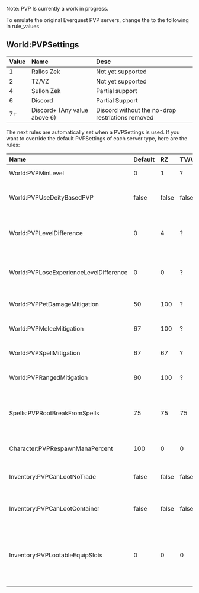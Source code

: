 Note: PVP Is currently a work in progress.

To emulate the original Everquest PVP servers, change the to the following in rule_values

## World:PVPSettings

|Value|Name|Desc|
|:--|:--|:--|
|1|Rallos Zek|Not yet supported|
|2|TZ/VZ|Not yet supported|
|4|Sullon Zek|Partial support|
|6|Discord|Partial Support|
|7+|Discord+ (Any value above 6)|Discord without the no-drop restrictions removed|


The next rules are automatically set when a PVPSettings is used. If you want to override the default PVPSettings of each server type, here are the rules:

|Name|Default|RZ|TV/VZ|SZ|Description
|:--|:--|:--|:--|:--|:--|
|World:PVPMinLevel|0|1|?|6|minimum level pvp is enabled
|World:PVPUseDeityBasedPVP|false|false|false|true|use deity based pvp alignment (agnostic is neutral)
|World:PVPLevelDifference|0|4|?|6|players with a difference greater than value will not be attackable
|World:PVPLoseExperienceLevelDifference|0|0|?|5|players lose experience if killed by a player within level difference
|World:PVPPetDamageMitigation|50|100|?|?|pet damage is mitigated by this amount
|World:PVPMeleeMitigation|67|100|?|?|melee is mitigated by this amount
|World:PVPSpellMitigation|67|67|?|?|spells are mitigated by this amount
|World:PVPRangedMitigation|80|100|?|?|ranged attacks are mitigated by this amount
|Spells:PVPRootBreakFromSpells|75|75|75|75|Chance for root to break when cast on by a client (20% more than native root)
|Character:PVPRespawnManaPercent|100|0|0|0|Percent of mana to respawn with
|Inventory:PVPCanLootNoTrade|false|false|false|false|Can players loot no trade items from player corpses?
|Inventory:PVPCanLootContainer|false|false|false|false|Can players loot bags/containers from player corpses?
|Inventory:PVPLootableEquipSlots|0|0|0|0|When looting a player's corpse, equipped items in slots listed here are lootable. 0 means all slots are lootable
```
